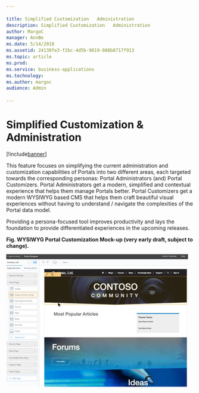 ```yaml
---

title: Simplified Customization   Administration
description: Simplified Customization   Administration
author: MargoC
manager: AnnBe
ms.date: 5/14/2018
ms.assetid: 24130fe3-f2bc-4d5b-9019-088b8717f913
ms.topic: article
ms.prod: 
ms.service: business-applications
ms.technology: 
ms.author: margoc
audience: Admin

---
```

#  Simplified Customization & Administration




[!include[banner](../../../includes/banner.md)]

This feature focuses on simplifying the current administration and customization
capabilities of Portals into two different areas, each targeted towards the
corresponding personas: Portal Administrators (and) Portal Customizers. Portal
Administrators get a modern, simplified and contextual experience that helps
them manage Portals better. Portal Customizers get a modern WYSIWYG based CMS
that helps them craft beautiful visual experiences without having to understand
/ navigate the complexities of the Portal data model.

Providing a persona-focused tool improves productivity and lays the foundation
to provide differentiated experiences in the upcoming releases.

**Fig. WYSIWYG Portal Customization Mock-up (very early draft, subject to
change).**

![](media/simplified-customization-administration-1.jpg "")
<!-- picture -->



